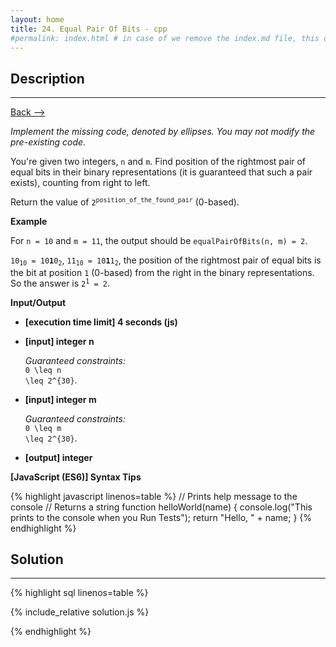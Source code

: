 ```yaml
---
layout: home
title: 24. Equal Pair Of Bits - cpp 
#permalink: index.html # in case of we remove the index.md file, this doc will be the index page
---
```


<div class="row">
<div class="columnStmt" markdown="1">

## Description

---

[Back --> ](../README.md)

_Implement the missing code, denoted by ellipses. You may not modify the pre-existing code._

You're given two integers, <code>n</code> and <code>m</code>. Find position of the rightmost pair of equal bits in their binary representations (it is guaranteed that such a pair exists), counting from right to left.

Return the value of <code>2<sup>position_of_the_found_pair</sup></code> (0-based).

**Example**

For <code>n = 10</code> and <code>m = 11</code>, the output should be
<code>equalPairOfBits(n, m) = 2</code>.

<code>10<sub>10</sub> = 10<b>1</b>0<sub>2</sub></code>, <code>11<sub>10</sub> = 10<b>1</b>1<sub>2</sub></code>, the position of the rightmost pair of equal bits is the bit at position <code>1</code> (0-based) from the right in the binary representations.
So the answer is <code>2<sup>1</sup> = 2</code>.

**Input/Output**

- **[execution time limit] 4 seconds (js)**

- **[input] integer n**

  _Guaranteed constraints:_<br>
  <code type='math/tex'>0 \leq n \leq 2^{30}</code>.

- **[input] integer m**

  _Guaranteed constraints:_<br>
  <code type='math/tex'>0 \leq m \leq 2^{30}</code>.

- **[output] integer**

**[JavaScript (ES6)] Syntax Tips**

{% highlight javascript linenos=table %}
// Prints help message to the console
// Returns a string
function helloWorld(name) {
console.log("This prints to the console when you Run Tests");
return "Hello, " + name;
}
{% endhighlight %}

</div>
<div class="columnSol" markdown="1">

## Solution

---

{% highlight sql linenos=table %}

{% include_relative solution.js %}

{% endhighlight %}

</div>
</div>
